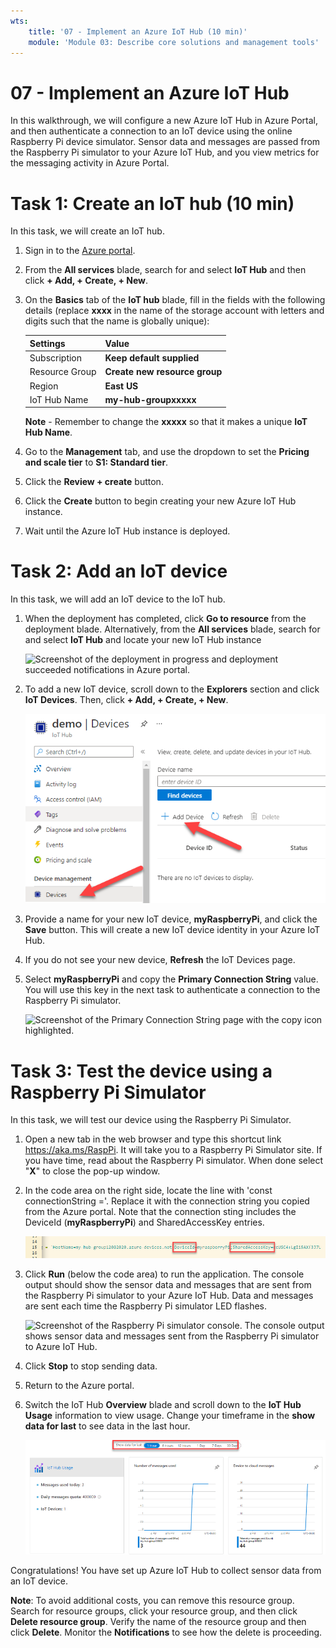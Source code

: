 ```yaml
---
wts:
    title: '07 - Implement an Azure IoT Hub (10 min)'
    module: 'Module 03: Describe core solutions and management tools'
---
```

# 07 - Implement an Azure IoT Hub

In this walkthrough, we will configure a new Azure IoT Hub in Azure Portal, and then authenticate a connection to an IoT device using the online Raspberry Pi device simulator. Sensor data and messages are passed from the Raspberry Pi simulator to your Azure IoT Hub, and you view metrics for the messaging activity in Azure Portal.

# Task 1: Create an IoT hub (10 min)

In this task, we will create an IoT hub. 

1. Sign in to the [Azure portal](https://portal.azure.com).

2. From the **All services** blade, search for and select **IoT Hub** and then click **+ Add, + Create, + New**.

3. On the **Basics** tab of the **IoT hub** blade, fill in the fields with the following details (replace **xxxx** in the name of the storage account with letters and digits such that the name is globally unique):

    | Settings | Value |
    |--|--|
    | Subscription | **Keep default supplied** |
    | Resource Group | **Create new resource group** |
    | Region | **East US** |
    | IoT Hub Name | **my-hub-groupxxxxx** |

    **Note** - Remember to change the **xxxxx** so that it makes a unique **IoT Hub Name**.

4. Go to the **Management** tab, and use the dropdown to set the **Pricing and scale tier** to **S1: Standard tier**.

5. Click the **Review + create** button.

6. Click the **Create** button to begin creating your new Azure IoT Hub instance.

7. Wait until the Azure IoT Hub instance is deployed. 

# Task 2: Add an IoT device

In this task, we will add an IoT device to the IoT hub. 

1. When the deployment has completed, click **Go to resource** from the deployment blade. Alternatively, from the **All services** blade, search for and select **IoT Hub** and locate your new IoT Hub instance

	![Screenshot of the deployment in progress and deployment succeeded notifications in Azure portal.](../images/0601.png)

2. To add a new IoT device, scroll down to the **Explorers** section and click **IoT Devices**. Then, click **+ Add, + Create, + New**.

	![Screenshot of the IoT devices pane, highlighted within the IoT hub navigation blade, in Azure portal. The New button is highlighted to illustrate how to add a new IoT device identity to IoT hub.](../images/0602.png)

3. Provide a name for your new IoT device, **myRaspberryPi**, and click the **Save** button. This will create a new IoT device identity in your Azure IoT Hub.

4. If you do not see your new device, **Refresh** the IoT Devices page. 

5. Select **myRaspberryPi** and copy the **Primary Connection String** value. You will use this key in the next task to authenticate a connection to the Raspberry Pi simulator.

	![Screenshot of the Primary Connection String page with the copy icon highlighted.](../images/0603.png)

# Task 3: Test the device using a Raspberry Pi Simulator

In this task, we will test our device using the Raspberry Pi Simulator. 

1. Open a new tab in the web browser and type this shortcut link https://aka.ms/RaspPi. It will take you to a Raspberry Pi Simulator site. If you have time, read about the Raspberry Pi simulator. When done select "**X**" to close the pop-up window.

2. In the code area on the right side, locate the line with 'const connectionString ='. Replace it with the connection string you copied from the Azure portal. Note that the connection sting includes the DeviceId (**myRaspberryPi**) and SharedAccessKey entries.

	![Screenshot of the coding area within the Raspberry Pi simulator.](../images/0604.png)

3. Click **Run** (below the code area) to run the application. The console output should show the sensor data and messages that are sent from the Raspberry Pi simulator to your Azure IoT Hub. Data and messages are sent each time the Raspberry Pi simulator LED flashes. 

	![Screenshot of the Raspberry Pi simulator console.  The console output shows sensor data and messages sent from the Raspberry Pi simulator to Azure IoT Hub.](../images/0605.png)

5. Click **Stop** to stop sending data.

6. Return to the Azure portal.

7. Switch the IoT Hub **Overview** blade and scroll down to the **IoT Hub Usage** information to view usage. Change your timeframe in the **show data for last** to see data in the last hour.

	![Screenshot of metrics within the IoT hub usage area of Azure portal.](../images/0604a.png)


Congratulations! You have set up Azure IoT Hub to collect sensor data from an IoT device.

**Note**: To avoid additional costs, you can remove this resource group. Search for resource groups, click your resource group, and then click **Delete resource group**. Verify the name of the resource group and then click **Delete**. Monitor the **Notifications** to see how the delete is proceeding.
